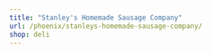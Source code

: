 ```yaml
---
title: "Stanley's Homemade Sausage Company"
url: /phoenix/stanleys-homemade-sausage-company/
shop: deli
---
```

